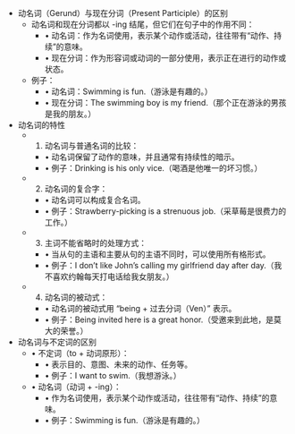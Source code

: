 - 动名词（Gerund）与现在分词（Present Participle）的区别
	- 动名词和现在分词都以 -ing 结尾，但它们在句子中的作用不同：
		- •	动名词：作为名词使用，表示某个动作或活动，往往带有“动作、持续”的意味。
		- •	现在分词：作为形容词或动词的一部分使用，表示正在进行的动作或状态。
	- 例子：
		- •	动名词：Swimming is fun.（游泳是有趣的。）
		- •	现在分词：The swimming boy is my friend.（那个正在游泳的男孩是我的朋友。）
- 动名词的特性
	- 1.	动名词与普通名词的比较：
		- •	动名词保留了动作的意味，并且通常有持续性的暗示。
		- •	例子：Drinking is his only vice.（喝酒是他唯一的坏习惯。）
	- 2.	动名词的复合字：
		- •	动名词可以构成复合名词。
		- •	例子：Strawberry-picking is a strenuous job.（采草莓是很费力的工作。）
	- 3.	主词不能省略时的处理方式：
		- •	当从句的主语和主要从句的主语不同时，可以使用所有格形式。
		- •	例子：I don’t like John’s calling my girlfriend day after day.（我不喜欢约翰每天打电话给我女朋友。）
	- 4.	动名词的被动式：
		- •	动名词的被动式用 “being + 过去分词（Ven）” 表示。
		- •	例子：Being invited here is a great honor.（受邀来到此地，是莫大的荣誉。）
- 动名词与不定词的区别
	- •	不定词（to + 动词原形）：
		- •	表示目的、意图、未来的动作、任务等。
		- •	例子：I want to swim.（我想游泳。）
	- •	动名词（动词 + -ing）：
		- •	作为名词使用，表示某个动作或活动，往往带有“动作、持续”的意味。
		- •	例子：Swimming is fun.（游泳是有趣的。）